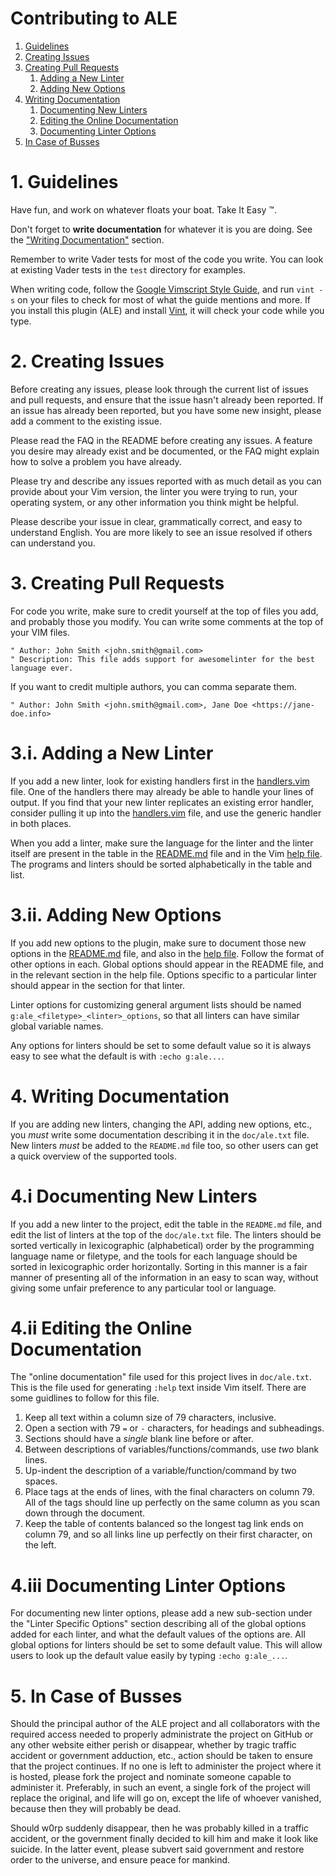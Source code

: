 # Contributing to ALE

1. [Guidelines](#guidelines)
2. [Creating Issues](#issues)
3. [Creating Pull Requests](#pull-requests)
    1. [Adding a New Linter](#adding-a-new-linter)
    2. [Adding New Options](#adding-new-options)
4. [Writing Documentation](#writing-documentation)
    1. [Documenting New Linters](#documenting-new-linters)
    2. [Editing the Online Documentation](#editing-online-documentation)
    3. [Documenting Linter Options](#documenting-new-options)
5. [In Case of Busses](#in-case-of-busses)

<a name="guidelines"></a>

# 1. Guidelines

Have fun, and work on whatever floats your boat. Take It Easy :tm:.

Don't forget to **write documentation** for whatever it is you are doing.
See the ["Writing Documentation"](#writing-documentation) section.

Remember to write Vader tests for most of the code you write. You can look at
existing Vader tests in the `test` directory for examples.

When writing code, follow the [Google Vimscript Style
Guide](https://google.github.io/styleguide/vimscriptguide.xml), and run `vint
-s` on your files to check for most of what the guide mentions and more. If you
install this plugin (ALE) and install [Vint](https://github.com/Kuniwak/vint), it
will check your code while you type.

<a name="issues"></a>

# 2. Creating Issues

Before creating any issues, please look through the current list of issues and
pull requests, and ensure that the issue hasn't already been reported. If an
issue has already been reported, but you have some new insight, please add
a comment to the existing issue.

Please read the FAQ in the README before creating any issues. A feature
you desire may already exist and be documented, or the FAQ might explain
how to solve a problem you have already.

Please try and describe any issues reported with as much detail as you can
provide about your Vim version, the linter you were trying to run, your
operating system, or any other information you think might be helpful.

Please describe your issue in clear, grammatically correct, and easy to
understand English. You are more likely to see an issue resolved if others
can understand you.

<a name="pull-requests"></a>

# 3. Creating Pull Requests

For code you write, make sure to credit yourself at the top of files you add,
and probably those you modify. You can write some comments at the top of your
VIM files.

```vim
" Author: John Smith <john.smith@gmail.com>
" Description: This file adds support for awesomelinter for the best language ever.
```

If you want to credit multiple authors, you can comma separate them.

```vim
" Author: John Smith <john.smith@gmail.com>, Jane Doe <https://jane-doe.info>
```

<a name="adding-a-new-linter"></a>

# 3.i. Adding a New Linter

If you add a new linter, look for existing handlers first in the
[handlers.vim](autoload/ale/handlers.vim) file. One of the handlers there may
already be able to handle your lines of output. If you find that your new
linter replicates an existing error handler, consider pulling it up into the
[handlers.vim](autoload/ale/handlers.vim) file, and use the generic handler in
both places.

When you add a linter, make sure the language for the linter and the linter
itself are present in the table in the [README.md](README.md) file and in the
Vim [help file](doc/ale.txt). The programs and linters should be sorted
alphabetically in the table and list.

<a name="adding-new-options"></a>

# 3.ii. Adding New Options

If you add new options to the plugin, make sure to document those new options
in the [README.md](README.md) file, and also in the [help file](doc/ale.txt).
Follow the format of other options in each. Global options should appear in the
README file, and in the relevant section in the help file. Options specific
to a particular linter should appear in the section for that linter.

Linter options for customizing general argument lists should be named
`g:ale_<filetype>_<linter>_options`, so that all linters can have similar
global variable names.

Any options for linters should be set to some default value so it is always
easy to see what the default is with `:echo g:ale...`.

<a name="writing-documentation"></a>

# 4. Writing Documentation

If you are adding new linters, changing the API, adding new options, etc., you
_must_ write some documentation describing it in the `doc/ale.txt` file.  New
linters _must_ be added to the `README.md` file too, so other users can get a
quick overview of the supported tools.

<a name="documenting-new-linters"></a>

# 4.i Documenting New Linters

If you add a new linter to the project, edit the table in the `README.md` file,
and edit the list of linters at the top of the `doc/ale.txt` file. The linters
should be sorted vertically in lexicographic (alphabetical) order by the
programming language name or filetype, and the tools for each language should
be sorted in lexicographic order horizontally. Sorting in this manner is a fair
manner of presenting all of the information in an easy to scan way, without
giving some unfair preference to any particular tool or language.

<a name="editing-online-documentation"></a>

# 4.ii Editing the Online Documentation

The "online documentation" file used for this project lives in `doc/ale.txt`.
This is the file used for generating `:help` text inside Vim itself. There are
some guidlines to follow for this file.

1. Keep all text within a column size of 79 characters, inclusive.
2. Open a section with 79 `=` or `-` characters, for headings and subheadings.
3. Sections should have a _single_ blank line before or after.
4. Between descriptions of variables/functions/commands, use _two_ blank lines.
5. Up-indent the description of a variable/function/command by two spaces.
6. Place tags at the ends of lines, with the final characters on column 79.
   All of the tags should line up perfectly on the same column as you scan
   down through the document.
7. Keep the table of contents balanced so the longest tag link ends on column
   79, and so all links line up perfectly on their first character, on the
   left.

<a name="documenting-linter-options"></a>

# 4.iii Documenting Linter Options

For documenting new linter options, please add a new sub-section under the
"Linter Specific Options" section describing all of the global options added
for each linter, and what the default values of the options are. All global
options for linters should be set to some default value. This will allow users
to look up the default value easily by typing `:echo g:ale_...`.

<a name="in-case-of-busses"></a>

# 5. In Case of Busses

Should the principal author of the ALE project and all collaborators with the
required access needed to properly administrate the project on GitHub or any
other website either perish or disappear, whether by tragic traffic accident
or government adduction, etc., action should be taken to ensure that the
project continues. If no one is left to administer the project where it is
hosted, please fork the project and nominate someone capable to administer it.
Preferably, in such an event, a single fork of the project will replace the
original, and life will go on, except the life of whoever vanished, because
then they will probably be dead.

Should w0rp suddenly disappear, then he was probably killed in a traffic
accident, or the government finally decided to kill him and make it look like
suicide. In the latter event, please subvert said government and restore
order to the universe, and ensure peace for mankind.
